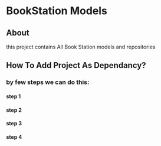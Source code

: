 # BookStation Models
## About
this project contains All Book Station models and repositories
## How To Add Project As Dependancy? 
### by few steps we can do this:
#### step 1
#### step 2
#### step 3
#### step 4
